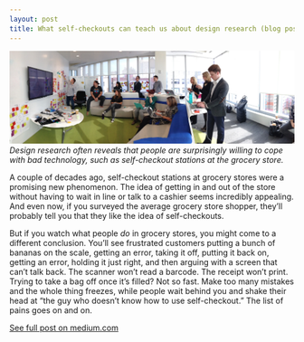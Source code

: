 ```yaml
---
layout: post
title: What self-checkouts can teach us about design research (blog post)
---
```


![Grocery store](/images/1__JJNPq9IQQvTrL7QwCfXzw.jpeg)
_Design research often reveals that people are surprisingly willing to cope with bad technology, such as self-checkout stations at the grocery store._

A couple of decades ago, self-checkout stations at grocery stores were a promising new phenomenon. The idea of getting in and out of the store without having to wait in line or talk to a cashier seems incredibly appealing. And even now, if you surveyed the average grocery store shopper, they’ll probably tell you that they like the idea of self-checkouts.

But if you watch what people _do_ in grocery stores, you might come to a different conclusion. You’ll see frustrated customers putting a bunch of bananas on the scale, getting an error, taking it off, putting it back on, getting an error, holding it just right, and then arguing with a screen that can’t talk back. The scanner won’t read a barcode. The receipt won’t print. Trying to take a bag off once it’s filled? Not so fast. Make too many mistakes and the whole thing freezes, while people wait behind you and shake their head at “the guy who doesn’t know how to use self-checkout.” The list of pains goes on and on.

[See full post on medium.com](https://link.medium.com/WEWyERAUa2)
